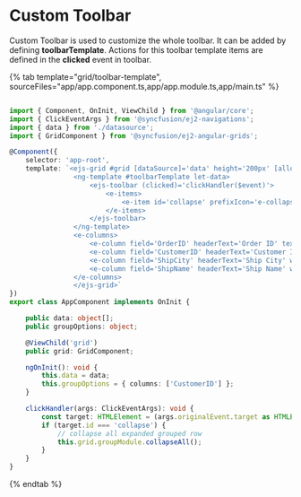 # Custom Toolbar

Custom Toolbar is used to customize the whole toolbar. It can be added by defining
**toolbarTemplate**. Actions for this toolbar template items are defined in the
**clicked** event in toolbar.

{% tab template="grid/toolbar-template", sourceFiles="app/app.component.ts,app/app.module.ts,app/main.ts" %}

```typescript

import { Component, OnInit, ViewChild } from '@angular/core';
import { ClickEventArgs } from '@syncfusion/ej2-navigations';
import { data } from './datasource';
import { GridComponent } from '@syncfusion/ej2-angular-grids';

@Component({
    selector: 'app-root',
    template: `<ejs-grid #grid [dataSource]='data' height='200px' [allowGrouping]='true' [groupSettings]='groupOptions'>
                <ng-template #toolbarTemplate let-data>
                    <ejs-toolbar (clicked)='clickHandler($event)'>
                        <e-items>
                            <e-item id='collapse' prefixIcon='e-collapse'></e-item>
                        </e-items>
                    </ejs-toolbar>
                </ng-template>
                <e-columns>
                    <e-column field='OrderID' headerText='Order ID' textAlign='Right' width=120></e-column>
                    <e-column field='CustomerID' headerText='Customer ID' width=150></e-column>
                    <e-column field='ShipCity' headerText='Ship City' width=150></e-column>
                    <e-column field='ShipName' headerText='Ship Name' width=150></e-column>
                </e-columns>
                </ejs-grid>`
})
export class AppComponent implements OnInit {

    public data: object[];
    public groupOptions: object;

    @ViewChild('grid')
    public grid: GridComponent;

    ngOnInit(): void {
        this.data = data;
        this.groupOptions = { columns: ['CustomerID'] };
    }

    clickHandler(args: ClickEventArgs): void {
        const target: HTMLElement = (args.originalEvent.target as HTMLElement).closest('button'); // find clicked button
        if (target.id === 'collapse') {
            // collapse all expanded grouped row
            this.grid.groupModule.collapseAll();
        }
    }
}

```

{% endtab %}